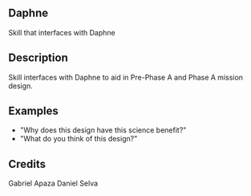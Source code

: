 ## Daphne
Skill that interfaces with Daphne

## Description
Skill interfaces with Daphne to aid in Pre-Phase A and Phase A mission design.

## Examples
* "Why does this design have this science benefit?"
* "What do you think of this design?"

## Credits
Gabriel Apaza
Daniel Selva
